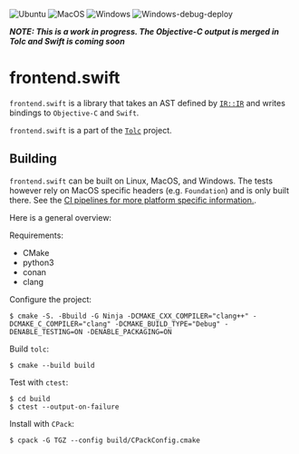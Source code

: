 ![Ubuntu](https://github.com/Tolc-Software/frontend.swift/workflows/Ubuntu/badge.svg) ![MacOS](https://github.com/Tolc-Software/frontend.swift/workflows/MacOS/badge.svg) ![Windows](https://github.com/Tolc-Software/frontend.swift/actions/workflows/windows.yml/badge.svg) ![Windows-debug-deploy](https://github.com/Tolc-Software/frontend.swift/actions/workflows/windows-debug-deploy.yml/badge.svg)

***NOTE: This is a work in progress. The Objective-C output is merged in Tolc and Swift is coming soon***

# frontend.swift #

`frontend.swift` is a library that takes an AST defined by [`IR::IR`](https://github.com/Tolc-Software/IntermediateRepresentation) and writes bindings to `Objective-C` and `Swift`.

`frontend.swift` is a part of the [`Tolc`](https://github.com/Tolc-Software/tolc) project.

## Building ##

`frontend.swift` can be built on Linux, MacOS, and Windows. The tests however rely on MacOS specific headers (e.g. `Foundation`) and is only built there. See the [CI pipelines for more platform specific information.](./.github/workflows/).

Here is a general overview:

Requirements:

* CMake
* python3
* conan
* clang

Configure the project:

```shell
$ cmake -S. -Bbuild -G Ninja -DCMAKE_CXX_COMPILER="clang++" -DCMAKE_C_COMPILER="clang" -DCMAKE_BUILD_TYPE="Debug" -DENABLE_TESTING=ON -DENABLE_PACKAGING=ON
```

Build `tolc`:

```shell
$ cmake --build build
```

Test with `ctest`:

```shell
$ cd build
$ ctest --output-on-failure
```

Install with `CPack`:

```shell
$ cpack -G TGZ --config build/CPackConfig.cmake
```
